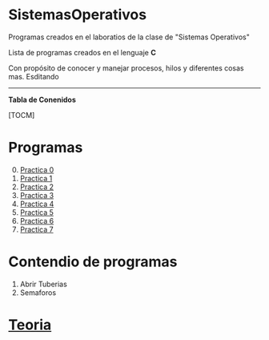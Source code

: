 # SistemasOperativos
Programas creados en el laboratios de la clase de "Sistemas Operativos"


Lista de programas creados en el lenguaje **C** 

Con propósito de conocer y manejar procesos, hilos y diferentes cosas mas.
Esditando

--------------


**Tabla de Conenidos**

[TOCM]


# Programas
0. [Practica 0](https://github.com/Fatake/SistemasOperativos/tree/master/Practica%200)
1. [Practica 1](https://github.com/Fatake/SistemasOperativos/tree/master/Practica%201)
2. [Practica 2](https://github.com/Fatake/SistemasOperativos)
3. [Practica 3](https://github.com/Fatake/SistemasOperativos)
4. [Practica 4](https://github.com/Fatake/SistemasOperativos)
5. [Practica 5](https://github.com/Fatake/SistemasOperativos)
6. [Practica 6](https://github.com/Fatake/SistemasOperativos)
7. [Practica 7](https://github.com/Fatake/SistemasOperativos)

# Contendio de programas
1. Abrir Tuberias
2. Semaforos

# [Teoria](https://github.com/Fatake/SistemasOperativos)
